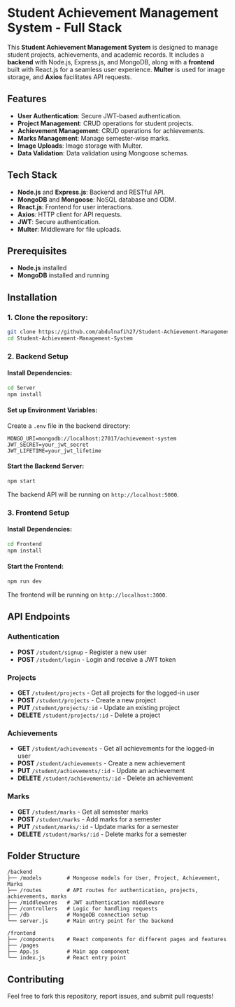 # Student Achievement Management System - Full Stack

This **Student Achievement Management System** is designed to manage student projects, achievements, and academic records. It includes a **backend** with Node.js, Express.js, and MongoDB, along with a **frontend** built with React.js for a seamless user experience. **Multer** is used for image storage, and **Axios** facilitates API requests.

## Features
- **User Authentication**: Secure JWT-based authentication.
- **Project Management**: CRUD operations for student projects.
- **Achievement Management**: CRUD operations for achievements.
- **Marks Management**: Manage semester-wise marks.
- **Image Uploads**: Image storage with Multer.
- **Data Validation**: Data validation using Mongoose schemas.

## Tech Stack
- **Node.js** and **Express.js**: Backend and RESTful API.
- **MongoDB** and **Mongoose**: NoSQL database and ODM.
- **React.js**: Frontend for user interactions.
- **Axios**: HTTP client for API requests.
- **JWT**: Secure authentication.
- **Multer**: Middleware for file uploads.

## Prerequisites
- **Node.js** installed
- **MongoDB** installed and running

## Installation

### 1. Clone the repository:
```bash
git clone https://github.com/abdulnafih27/Student-Achievement-Management-System.git
cd Student-Achievement-Management-System
```

### 2. Backend Setup

#### Install Dependencies:
```bash
cd Server
npm install
```

#### Set up Environment Variables:
Create a `.env` file in the backend directory:
```
MONGO_URI=mongodb://localhost:27017/achievement-system
JWT_SECRET=your_jwt_secret
JWT_LIFETIME=your_jwt_lifetime
```

#### Start the Backend Server:
```bash
npm start
```
The backend API will be running on `http://localhost:5000`.

### 3. Frontend Setup

#### Install Dependencies:
```bash
cd Frontend
npm install
```

#### Start the Frontend:
```bash
npm run dev
```
The frontend will be running on `http://localhost:3000`.

## API Endpoints

### Authentication
- **POST** `/student/signup` - Register a new user
- **POST** `/student/login` - Login and receive a JWT token

### Projects
- **GET** `/student/projects` - Get all projects for the logged-in user
- **POST** `/student/projects` - Create a new project
- **PUT** `/student/projects/:id` - Update an existing project
- **DELETE** `/student/projects/:id` - Delete a project

### Achievements
- **GET** `/student/achievements` - Get all achievements for the logged-in user
- **POST** `/student/achievements` - Create a new achievement
- **PUT** `/student/achievements/:id` - Update an achievement
- **DELETE** `/student/achievements/:id` - Delete an achievement

### Marks
- **GET** `/student/marks` - Get all semester marks
- **POST** `/student/marks` - Add marks for a semester
- **PUT** `/student/marks/:id` - Update marks for a semester
- **DELETE** `/student/marks/:id` - Delete marks for a semester

## Folder Structure
```
/backend
├── /models        # Mongoose models for User, Project, Achievement, Marks
├── /routes        # API routes for authentication, projects, achievements, marks
├── /middlewares   # JWT authentication middleware
├── /controllers   # Logic for handling requests
├── /db            # MongoDB connection setup
└── server.js      # Main entry point for the backend

/frontend
├── /components    # React components for different pages and features
├── /pages     
├── App.js         # Main app component
└── index.js       # React entry point
```

## Contributing
Feel free to fork this repository, report issues, and submit pull requests!

